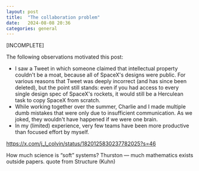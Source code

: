 ```yaml
---
layout: post
title:  "The collaboration problem"
date:   2024-08-08 20:36
categories: general
---
```

[INCOMPLETE]

The following observations motivated this post:
- I saw a Tweet in which someone claimed that intellectual property couldn't be a moat, because all of SpaceX's designs were public. For various reasons that Tweet was deeply incorrect (and has since been deleted), but the point still stands: even if you had access to every single design spec of SpaceX's rockets, it would still be a Herculean task to copy SpaceX from scratch.
- While working together over the summer, Charlie and I made multiple dumb mistakes that were only due to insufficient communication. As we joked, they wouldn't have happened if we were one brain.
- In my (limited) experience, very few teams have been more productive than focused effort by myself.

https://x.com/j_l_colvin/status/1820125830237782025?s=46

How much science is “soft” systems? Thurston — much mathematics exists outside papers. quote from Structure (Kuhn)